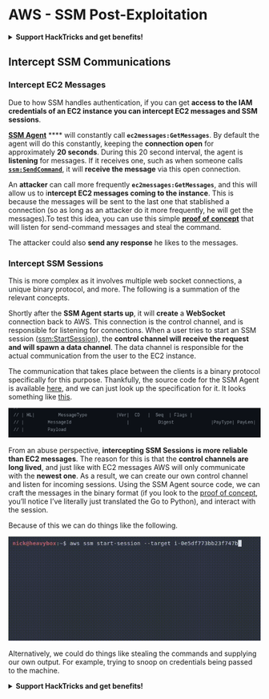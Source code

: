 # AWS - SSM Post-Exploitation

<details>

<summary><strong>Support HackTricks and get benefits!</strong></summary>

Do you work in a **cybersecurity company**? Do you want to see your **company advertised in HackTricks**? or do you want to have access the **latest version of the PEASS or download HackTricks in PDF**? Check the [**SUBSCRIPTION PLANS**](https://github.com/sponsors/carlospolop)!

Discover [**The PEASS Family**](https://opensea.io/collection/the-peass-family), our collection of exclusive [**NFTs**](https://opensea.io/collection/the-peass-family)

Get the [**official PEASS & HackTricks swag**](https://peass.creator-spring.com)

**Join the** [**💬**](https://emojipedia.org/speech-balloon/) [**Discord group**](https://discord.gg/hRep4RUj7f) or the [**telegram group**](https://t.me/peass) or **follow** me on **Twitter** [**🐦**](https://github.com/carlospolop/hacktricks/tree/7af18b62b3bdc423e11444677a6a73d4043511e9/\[https:/emojipedia.org/bird/README.md)[**@carlospolopm**](https://twitter.com/carlospolopm)**.**

**Share your hacking tricks submitting PRs to the** [**hacktricks github repo**](https://github.com/carlospolop/hacktricks)**.**

</details>

## Intercept SSM Communications

### Intercept EC2 Messages <a href="#intercept-ec2-messages" id="intercept-ec2-messages"></a>

Due to how SSM handles authentication, if you can get **access to the IAM credentials of an EC2 instance you can intercept EC2 messages and SSM sessions**.

[**SSM Agent**](https://github.com/aws/amazon-ssm-agent) **** will constantly call **`ec2messages:GetMessages`**. By default the agent will do this constantly, keeping the **connection open** for approximately **20 seconds**. During this 20 second interval, the agent is **listening** for messages. If it receives one, such as when someone calls [**`ssm:SendCommand`**](https://docs.aws.amazon.com/cli/latest/reference/ssm/send-command.html), it will **receive the message** via this open connection.

An **attacker** can call more frequently **`ec2messages:GetMessages`**, and this will allow us to i**ntercept EC2 messages coming to the instance**. This is because the messages will be sent to the last one that stablished a connection (so as long as an attacker do it more frequently, he will get the messages).To test this idea, you can use this simple [**proof of concept**](https://github.com/Frichetten/ssm-agent-research/tree/main/ssm-document-interception) that will listen for send-command messages and steal the command.

The attacker could also **send any response** he likes to the messages.

### Intercept SSM Sessions

This is more complex as it involves multiple web socket connections, a unique binary protocol, and more. The following is a summation of the relevant concepts.

Shortly after the **SSM Agent starts up**, it will **create** a **WebSocket** connection back to AWS. This connection is the control channel, and is responsible for listening for connections. When a user tries to start an SSM session ([ssm:StartSession](https://docs.aws.amazon.com/cli/latest/reference/ssm/start-session.html)), the **control channel will receive the request and will spawn a data channel**. The data channel is responsible for the actual communication from the user to the EC2 instance.

The communication that takes place between the clients is a binary protocol specifically for this purpose. Thankfully, the source code for the SSM Agent is available [here](https://github.com/aws/amazon-ssm-agent), and we can just look up the specification for it. It looks something like [this](https://github.com/aws/amazon-ssm-agent/blob/21c85d674bbb44dd13cd8738d1b9d86658a6b18e/agent/session/contracts/agentmessage.go#L73).

![](<../../../../.gitbook/assets/image (4) (1) (1).png>)

From an abuse perspective, **intercepting SSM Sessions is more reliable than EC2 messages**. The reason for this is that the **control channels are long lived**, and just like with EC2 messages AWS will only communicate with the **newest one**. As a result, we can create our own control channel and listen for incoming sessions. Using the SSM Agent source code, we can craft the messages in the binary format (if you look to the [proof of concept](https://github.com/Frichetten/ssm-agent-research/tree/main/ssm-session-interception), you’ll notice I’ve literally just translated the Go to Python), and interact with the session.

Because of this we can do things like the following.

![](<../../../../.gitbook/assets/image (45).png>)

Alternatively, we could do things like stealing the commands and supplying our own output. For example, trying to snoop on credentials being passed to the machine.

<details>

<summary><strong>Support HackTricks and get benefits!</strong></summary>

Do you work in a **cybersecurity company**? Do you want to see your **company advertised in HackTricks**? or do you want to have access the **latest version of the PEASS or download HackTricks in PDF**? Check the [**SUBSCRIPTION PLANS**](https://github.com/sponsors/carlospolop)!

Discover [**The PEASS Family**](https://opensea.io/collection/the-peass-family), our collection of exclusive [**NFTs**](https://opensea.io/collection/the-peass-family)

Get the [**official PEASS & HackTricks swag**](https://peass.creator-spring.com)

**Join the** [**💬**](https://emojipedia.org/speech-balloon/) [**Discord group**](https://discord.gg/hRep4RUj7f) or the [**telegram group**](https://t.me/peass) or **follow** me on **Twitter** [**🐦**](https://github.com/carlospolop/hacktricks/tree/7af18b62b3bdc423e11444677a6a73d4043511e9/\[https:/emojipedia.org/bird/README.md)[**@carlospolopm**](https://twitter.com/carlospolopm)**.**

**Share your hacking tricks submitting PRs to the** [**hacktricks github repo**](https://github.com/carlospolop/hacktricks)**.**

</details>
